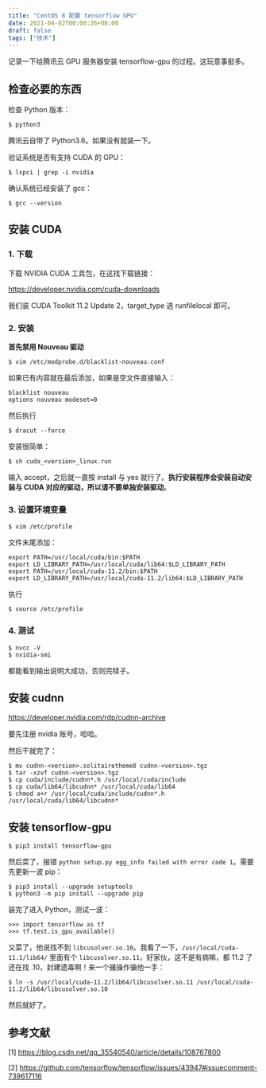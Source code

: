 ```yaml
---
title: "CentOS 8 配置 tensorflow GPU"
date: 2021-04-02T00:00:26+08:00
draft: false
tags: ["技术"]
---
```


记录一下给腾讯云 GPU 服务器安装 tensorflow-gpu 的过程。这玩意事挺多。

## 检查必要的东西

检查 Python 版本：

```shell
$ python3
```

腾讯云自带了 Python3.6。如果没有就装一下。

验证系统是否有支持 CUDA 的 GPU：

```shell
$ lspci | grep -i nvidia
```

确认系统已经安装了 gcc：

```shell
$ gcc --version
```

## 安装 CUDA

### 1. 下载

下载 NVIDIA CUDA 工具包，在这找下载链接：

https://developer.nvidia.com/cuda-downloads

我们装 CUDA Toolkit 11.2 Update 2，target_type 选 runfilelocal 即可。

### 2. 安装

**首先禁用 Nouveau 驱动**

```shell
$ vim /etc/modprobe.d/blacklist-nouveau.conf
```

如果已有内容就在最后添加，如果是空文件直接输入：

```
blacklist nouveau
options nouveau modeset=0
```

然后执行

```shell
$ dracut --force
```

安装很简单：

```shell
$ sh cuda_<version>_linux.run
```

输入 accept，之后就一直按 install 与 yes 就行了。**执行安装程序会安装自动安装与 CUDA 对应的驱动，所以请不要单独安装驱动**。

### 3. 设置环境变量

```shell
$ vim /etc/profile
```

文件末尾添加：

```
export PATH=/usr/local/cuda/bin:$PATH
export LD_LIBRARY_PATH=/usr/local/cuda/lib64:$LD_LIBRARY_PATH
export PATH=/usr/local/cuda-11.2/bin:$PATH
export LD_LIBRARY_PATH=/usr/local/cuda-11.2/lib64:$LD_LIBRARY_PATH
```

执行

```shell
$ source /etc/profile
```

### 4. 测试

```shell
$ nvcc -V
$ nvidia-smi
```

都能看到输出说明大成功，否则完犊子。

## 安装 cudnn

https://developer.nvidia.com/rdp/cudnn-archive

要先注册 nvidia 账号，哈哈。

然后干就完了：

```shell
$ mv cudnn-<version>.solitairetheme8 cudnn-<version>.tgz
$ tar -xzvf cudnn-<version>.tgz 
$ cp cuda/include/cudnn*.h /usr/local/cuda/include
$ cp cuda/lib64/libcudnn* /usr/local/cuda/lib64
$ chmod a+r /usr/local/cuda/include/cudnn*.h /usr/local/cuda/lib64/libcudnn*
```

## 安装 tensorflow-gpu

```shell
$ pip3 install tensorflow-gpu
```

然后菜了，报错 `python setup.py egg_info failed with error code 1`。需要先更新一波 pip：

```shell
$ pip3 install --upgrade setuptools
$ python3 -m pip install --upgrade pip
```

装完了进入 Python，测试一波：

```shell
>>> import tensorflow as tf
>>> tf.test.is_gpu_available()
```

又菜了，他说找不到 `libcusolver.so.10`。我看了一下，`/usr/local/cuda-11.1/lib64/` 里面有个 `libcusolver.so.11`，好家伙，这不是有病嘛，都 11.2 了还在找 .10，封建遗毒啊！来一个骚操作骗他一手：

```shell
$ ln -s /usr/local/cuda-11.2/lib64/libcusolver.so.11 /usr/local/cuda-11.2/lib64/libcusolver.so.10
```

然后就好了。

## 参考文献

[1] https://blog.csdn.net/qq_35540540/article/details/108767800

[2] https://github.com/tensorflow/tensorflow/issues/43947#issuecomment-739617116